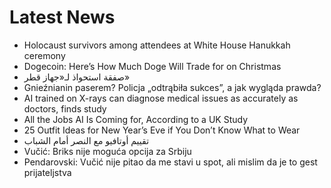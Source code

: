 # Latest News
-  Holocaust survivors among attendees at White House Hanukkah ceremony
-  Dogecoin: Here’s How Much Doge Will Trade for on Christmas
-  صفقة استحواذ لـ«جهاز قطر»
-  Gnieźnianin paserem? Policja „odtrąbiła sukces”, a jak wygląda prawda?
-  AI trained on X-rays can diagnose medical issues as accurately as doctors, finds study
-  All the Jobs AI Is Coming for, According to a UK Study
-  25 Outfit Ideas for New Year’s Eve if You Don’t Know What to Wear
-  تقييم أوتافيو مع النصر أمام الشباب
-  Vučić: Briks nije moguća opcija za Srbiju
-  Pendarovski: Vučić nije pitao da me stavi u spot, ali mislim da je to gest prijateljstva
